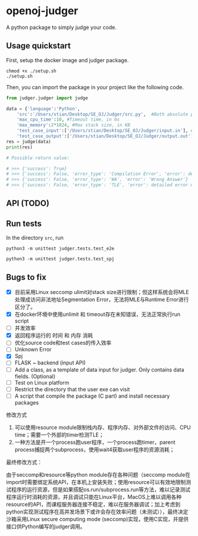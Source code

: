 # openoj-judger

A python package to simply judge your code.

## Usage quickstart

First, setup the docker image and judger package.

```shell
chmod +x ./setup.sh
./setup.sh
```

Then, you can import the package in your project like the following code.

```python
from judger.judger import judge

data = {'language':'Python', 
    'src':'/Users/stian/Desktop/SE_OJ/Judger/src.py',  #Both absolute path of source file or exact file in the type of <bytes> are supported.
    'max_cpu_time':10, #Timeout time, in ms
    'max_memory':2*1024, #Max stack size, in KB
    'test_case_input':['/Users/stian/Desktop/SE_OJ/Judger/input.in'], # Must be list, it can be list of absolute path of files or exact files in the type of <bytes>.
    'test_case_output':['/Users/stian/Desktop/SE_OJ/Judger/output.out']} # Must be list, it can be list of absolute path of files or exact files in the type of <bytes>.
res = judge(data)
print(res)

# Possible return value:

# >>> {'success': True}
# >>> {'success': False, 'error_type': 'Compilation Error', 'error': detailed error message from stderr...}
# >>> {'success': False, 'error_type': 'WA', 'error': 'Wrong Answer'}
# >>> {'success': False, 'error_type': 'TLE', 'error': detailed error message from stderr...}
```

## API (TODO)

## Run tests

In the directory `src`, run

`python3 -m unittest judger.tests.test_e2e`

`python3 -m unittest judger.tests.test_spj`

## Bugs to fix

* [X] 目前采用Linux seccomp ulimit对stack size进行限制；但这样系统会将MLE处理成访问非法地址Segmentation Error，无法将MLE与Runtime Error进行区分了。
* [X] 在docker环境中使用unlimit 和 timeout存在未知错误，无法正常执行run script
* [ ] 并发效率
* [X] 返回程序运行的 时间 和 内存 消耗
* [ ] 优化source code和test cases的传入效率
* [ ] Unknown Error
* [X] Spj
* [ ] FLASK ~ backend (input API)
* [ ] Add a class, as a template of data input for judger. Only contains data fields. (Optional)
* [ ] Test on Linux platform
* [ ] Restrict the directory that the user exe can visit
* [ ] A script that compile the package (C part) and install necessary packages

修改方式

1. 可以使用resource module限制栈内存、程序内存、对外部文件的访问、CPU time；需要一个外部的timer检测TLE；
2. 一种方法是开一个process跑user程序，一个process跑timer，parent process捕捉两个subprocess，使用wait4获取user程序的资源消耗；

最终修改方式：

由于seccomp和resource等python module存在各种问题（seccomp module在import时需要绑定系统API，在本机上安装失败；使用resource可以有效地限制测试程序的运行资源，但是如果搭配os.run/subprocess.run等方法，难以记录测试程序运行时消耗的资源，并且调试只能在Linux平台，MacOS上难以调用各种resource的API，而课程服务器连接不稳定，难以在服务器调试；加上考虑到python实现测试程序在高并发场景下或许会存在效率问题（未测试）），最终决定沙箱采用Linux secure computing mode (seccomp)实现，使用C实现，并提供接口供Python编写的judger调用。
